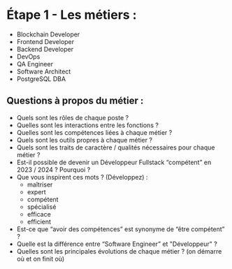 # Étape 1 - Les métiers :

- Blockchain Developer
- Frontend Developer
- Backend Developer
- DevOps
- QA Engineer
- Software Architect
- PostgreSQL DBA

## Questions à propos du métier :
- Quels sont les rôles de chaque poste ?
- Quelles sont les interactions entre les fonctions ?
- Quelles sont les compétences liées à chaque métier ?
- Quels sont les outils propres à chaque métier ? 
- Quels sont les traits de caractère / qualités nécessaires pour chaque métier ?
- Est-il possible de devenir un Développeur Fullstack “compétent” en 2023 / 2024 ? Pourquoi ?
- Que vous inspirent ces mots ? (Développez) :
    - maîtriser
    - expert
    - compétent
    - spécialisé
    - efficace
    - efficient
- Est-ce que “avoir des compétences” est synonyme de “être compétent” ?
- Quelle est la différence entre “Software Engineer” et "Développeur" ? 
- Quelles sont les principales évolutions de chaque métier ? (on démarre où et on finit où)
